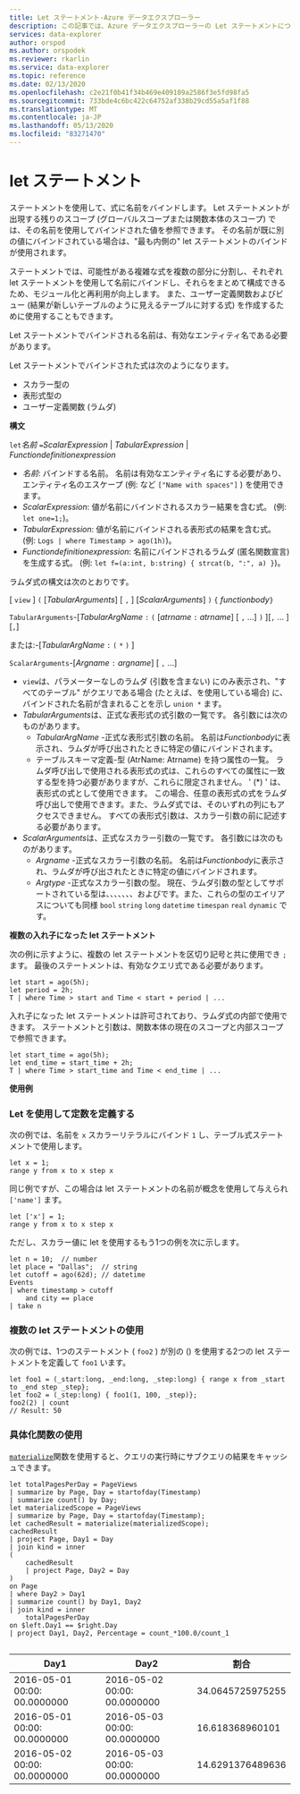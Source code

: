 ```yaml
---
title: Let ステートメント-Azure データエクスプローラー
description: この記事では、Azure データエクスプローラーの Let ステートメントについて説明します。
services: data-explorer
author: orspod
ms.author: orspodek
ms.reviewer: rkarlin
ms.service: data-explorer
ms.topic: reference
ms.date: 02/13/2020
ms.openlocfilehash: c2e21f0b41f34b469e409109a2586f3e5fd98fa5
ms.sourcegitcommit: 733bde4c6bc422c64752af338b29cd55a5af1f88
ms.translationtype: MT
ms.contentlocale: ja-JP
ms.lasthandoff: 05/13/2020
ms.locfileid: "83271470"
---
```

# <a name="let-statement"></a>let ステートメント

ステートメントを使用して、式に名前をバインドします。 Let ステートメントが出現する残りのスコープ (グローバルスコープまたは関数本体のスコープ) では、その名前を使用してバインドされた値を参照できます。 その名前が既に別の値にバインドされている場合は、"最も内側の" let ステートメントのバインドが使用されます。

ステートメントでは、可能性がある複雑な式を複数の部分に分割し、それぞれ let ステートメントを使用して名前にバインドし、それらをまとめて構成できるため、モジュール化と再利用が向上します。 また、ユーザー定義関数およびビュー (結果が新しいテーブルのように見えるテーブルに対する式) を作成するために使用することもできます。

Let ステートメントでバインドされる名前は、有効なエンティティ名である必要があります。

Let ステートメントでバインドされた式は次のようになります。
* スカラー型の
* 表形式型の
* ユーザー定義関数 (ラムダ)

**構文**

`let`*名前* `=`*ScalarExpression*  | *TabularExpression*  | *Functiondefinitionexpression*

* *名前*: バインドする名前。 名前は有効なエンティティ名にする必要があり、エンティティ名のエスケープ (例: など `["Name with spaces"]` ) を使用できます。 
* *ScalarExpression*: 値が名前にバインドされるスカラー結果を含む式。 (例: `let one=1;`)。
* *TabularExpression*: 値が名前にバインドされる表形式の結果を含む式。 (例: `Logs | where Timestamp > ago(1h)`)。
* *Functiondefinitionexpression*: 名前にバインドされるラムダ (匿名関数宣言) を生成する式。
  (例: `let f=(a:int, b:string) { strcat(b, ":", a) }`)。

ラムダ式の構文は次のとおりです。

[ `view` ] `(` [*TabularArguments*] [ `,` ] [*ScalarArguments*] `)` `{` *functionbody*`}`

`TabularArguments`-[*TabularArgName* `:` `(` [*atrname* `:` *atrname*] [ `,` ...] `)` ][`,` ... ][`,`]

 または:-[*TabularArgName* `:` `(` `*` `)` ]

`ScalarArguments`-[*Argname* `:` *argname*] [ `,` ...]

* `view`は、パラメーターなしのラムダ (引数を含まない) にのみ表示され、"すべてのテーブル" がクエリである場合 (たとえば、を使用している場合) に、バインドされた名前が含まれることを示し `union *` ます。
* *TabularArguments*は、正式な表形式の式引数の一覧です。
  各引数には次のものがあります。
  * *TabularArgName* -正式な表形式引数の名前。 名前は*Functionbody*に表示され、ラムダが呼び出されたときに特定の値にバインドされます。 
  * テーブルスキーマ定義-型 (AtrName: Atrname) を持つ属性の一覧。
  ラムダ呼び出しで使用される表形式の式は、これらのすべての属性に一致する型を持つ必要がありますが、これらに限定されません。 
  ' (*) ' は、表形式の式として使用できます。 この場合、任意の表形式の式をラムダ呼び出しで使用できます。また、ラムダ式では、そのいずれの列にもアクセスできません。
  すべての表形式引数は、スカラー引数の前に記述する必要があります。
* *ScalarArguments*は、正式なスカラー引数の一覧です。 
  各引数には次のものがあります。
  * *Argname* -正式なスカラー引数の名前。 名前は*Functionbody*に表示され、ラムダが呼び出されたときに特定の値にバインドされます。  
  * *Argtype* -正式なスカラー引数の型。 現在、ラムダ引数の型としてサポートされている型は、、、、、、、およびです。また、これらの型のエイリアスについても同様 `bool` `string` `long` `datetime` `timespan` `real` `dynamic` です。

**複数の入れ子になった let ステートメント**

次の例に示すように、複数の let ステートメントを区切り記号と共に使用でき `;` ます。
最後のステートメントは、有効なクエリ式である必要があります。 

```kusto
let start = ago(5h); 
let period = 2h; 
T | where Time > start and Time < start + period | ...
```

入れ子になった let ステートメントは許可されており、ラムダ式の内部で使用できます。
ステートメントと引数は、関数本体の現在のスコープと内部スコープで参照できます。

```kusto
let start_time = ago(5h); 
let end_time = start_time + 2h; 
T | where Time > start_time and Time < end_time | ...
```

**使用例**

### <a name="using-let-to-define-constants"></a>Let を使用して定数を定義する

次の例では、名前を `x` スカラーリテラルにバインド `1` し、テーブル式ステートメントで使用します。

```kusto
let x = 1;
range y from x to x step x
```

同じ例ですが、この場合は let ステートメントの名前が概念を使用して与えられ `['name']` ます。

```kusto
let ['x'] = 1;
range y from x to x step x
```

ただし、スカラー値に let を使用するもう1つの例を次に示します。

```kusto
let n = 10;  // number
let place = "Dallas";  // string
let cutoff = ago(62d); // datetime
Events 
| where timestamp > cutoff 
    and city == place 
| take n
```

### <a name="using-multiple-let-statements"></a>複数の let ステートメントの使用

次の例では、1つのステートメント ( `foo2` ) が別の () を使用する2つの let ステートメントを定義して `foo1` います。

```kusto
let foo1 = (_start:long, _end:long, _step:long) { range x from _start to _end step _step};
let foo2 = (_step:long) { foo1(1, 100, _step)};
foo2(2) | count
// Result: 50
```

### <a name="using-materialize-function"></a>具体化関数の使用

[`materialize`](materializefunction.md)関数を使用すると、クエリの実行時にサブクエリの結果をキャッシュできます。 

<!-- csl: https://help.kusto.windows.net:443/Samples -->
```kusto
let totalPagesPerDay = PageViews
| summarize by Page, Day = startofday(Timestamp)
| summarize count() by Day;
let materializedScope = PageViews
| summarize by Page, Day = startofday(Timestamp);
let cachedResult = materialize(materializedScope);
cachedResult
| project Page, Day1 = Day
| join kind = inner
(
    cachedResult
    | project Page, Day2 = Day
)
on Page
| where Day2 > Day1
| summarize count() by Day1, Day2
| join kind = inner
    totalPagesPerDay
on $left.Day1 == $right.Day
| project Day1, Day2, Percentage = count_*100.0/count_1


```

|Day1|Day2|割合|
|---|---|---|
|2016-05-01 00:00: 00.0000000|2016-05-02 00:00: 00.0000000|34.0645725975255|
|2016-05-01 00:00: 00.0000000|2016-05-03 00:00: 00.0000000|16.618368960101|
|2016-05-02 00:00: 00.0000000|2016-05-03 00:00: 00.0000000|14.6291376489636|
